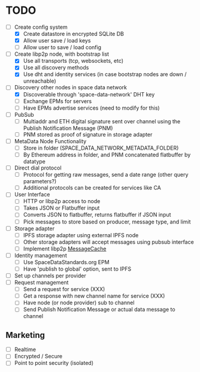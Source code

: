 # TODO

- [ ] Create config system
  - [x] Create datastore in encrypted SQLite DB
  - [x] Allow user save / load keys
  - [ ] Allow user to save / load config
- [ ] Create libp2p node, with bootstrap list
  - [x] Use all transports (tcp, websockets, etc)
  - [x] Use all discovery methods
  - [x] Use dht and identity services (in case bootstrap nodes are down / unreachable)
- [ ] Discovery other nodes in space data network
  - [x] Discoverable through 'space-data-network' DHT key
  - [ ] Exchange EPMs for servers
  - [ ] Have EPMs advertise services (need to modify for this)
- [ ] PubSub
  - [ ] Multiaddr and ETH digital signature sent over channel using the Publish Notification Message (PNM)
  - [ ] PNM stored as proof of signature in storage adapter
- [ ] MetaData Node Functionality
  - [ ] Store in folder (SPACE_DATA_NETWORK_METADATA_FOLDER)
  - [ ] By Ethereum address in folder, and PNM concatenated flatbuffer by datatype
- [ ] Direct dial protocol
  - [ ] Protocol for getting raw messages, send a date range (other query parameters?)
  - [ ] Additional protocols can be created for services like CA
- [ ] User Interface
  - [ ] HTTP or libp2p access to node
  - [ ] Takes JSON or Flatbuffer input
  - [ ] Converts JSON to flatbuffer, returns flatbuffer if JSON input
  - [ ] Pick messages to store based on producer, message type, and limit
- [ ] Storage adapter
  - [ ] IPFS storage adapter using external IPFS node
  - [ ] Other storage adapters will accept messages using pubsub interface
  - [ ] Implement libp2p [MessageCache](https://github.com/ChainSafe/js-libp2p-gossipsub/blob/f255ae4907ea1eb64272b27534794d6b8be1321d/src/message-cache.ts#L26)
- [ ] Identity management
  - [ ] Use SpaceDataStandards.org EPM
  - [ ] Have 'publish to global' option, sent to IPFS
- [ ] Set up channels per provider
- [ ] Request management
  - [ ] Send a request for service (XXX)
  - [ ] Get a response with new channel name for service (XXX)
  - [ ] Have node (or node provider) sub to channel
  - [ ] Send Publish Notification Message or actual data message to channel

## Marketing

- [ ] Realtime
- [ ] Encrypted / Secure
- [ ] Point to point security (isolated)
